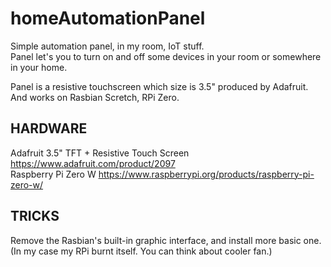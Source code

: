 # homeAutomationPanel

Simple automation panel, in my room, IoT stuff.  
Panel let's you to turn on and off some devices in your room or somewhere in your home.  

Panel is a resistive touchscreen which size is 3.5" produced by Adafruit. And works on Rasbian Scretch, RPi Zero.  

## HARDWARE
  Adafruit 3.5" TFT + Resistive Touch Screen https://www.adafruit.com/product/2097  
  Raspberry Pi Zero W https://www.raspberrypi.org/products/raspberry-pi-zero-w/  
  
## TRICKS
  Remove the Rasbian's built-in graphic interface, and install more basic one. (In my case my RPi burnt itself. You can think about cooler fan.)
